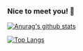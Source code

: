 ### Nice to meet you! 👋

[![Anurag's github stats](https://github-readme-stats.vercel.app/api?username=YangMengHeng&count_private=true&show_icons=true&bg_color=#2AFADF,#4C83FF)](https://github.com/anuraghazra/github-readme-stats)

[![Top Langs](https://github-readme-stats.vercel.app/api/top-langs/?username=YangMengHeng&layout=compact)](https://github.com/anuraghazra/github-readme-stats)
